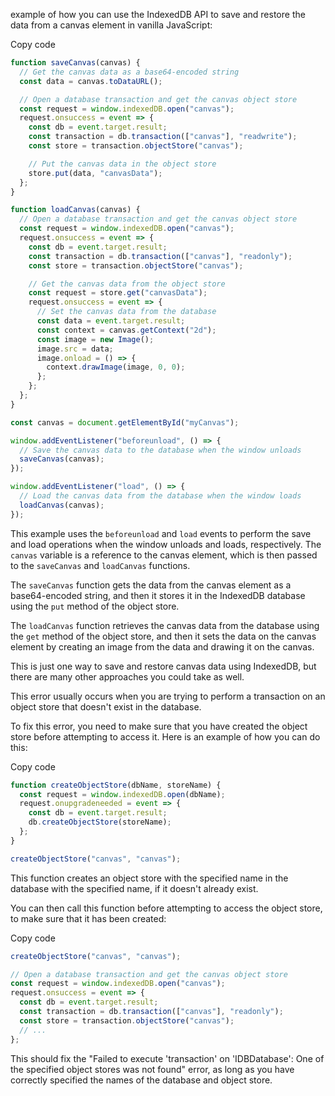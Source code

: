 example of how you can use the IndexedDB API to save and restore the data from a canvas element in vanilla JavaScript:

Copy code

```js
function saveCanvas(canvas) {
  // Get the canvas data as a base64-encoded string
  const data = canvas.toDataURL();

  // Open a database transaction and get the canvas object store
  const request = window.indexedDB.open("canvas");
  request.onsuccess = event => {
    const db = event.target.result;
    const transaction = db.transaction(["canvas"], "readwrite");
    const store = transaction.objectStore("canvas");

    // Put the canvas data in the object store
    store.put(data, "canvasData");
  };
}

function loadCanvas(canvas) {
  // Open a database transaction and get the canvas object store
  const request = window.indexedDB.open("canvas");
  request.onsuccess = event => {
    const db = event.target.result;
    const transaction = db.transaction(["canvas"], "readonly");
    const store = transaction.objectStore("canvas");

    // Get the canvas data from the object store
    const request = store.get("canvasData");
    request.onsuccess = event => {
      // Set the canvas data from the database
      const data = event.target.result;
      const context = canvas.getContext("2d");
      const image = new Image();
      image.src = data;
      image.onload = () => {
        context.drawImage(image, 0, 0);
      };
    };
  };
}

const canvas = document.getElementById("myCanvas");

window.addEventListener("beforeunload", () => {
  // Save the canvas data to the database when the window unloads
  saveCanvas(canvas);
});

window.addEventListener("load", () => {
  // Load the canvas data from the database when the window loads
  loadCanvas(canvas);
});
```

This example uses the `beforeunload` and `load` events to perform the save and load operations when the window unloads and loads, respectively. The `canvas` variable is a reference to the canvas element, which is then passed to the `saveCanvas` and `loadCanvas` functions.

The `saveCanvas` function gets the data from the canvas element as a base64-encoded string, and then it stores it in the IndexedDB database using the `put` method of the object store.

The `loadCanvas` function retrieves the canvas data from the database using the `get` method of the object store, and then it sets the data on the canvas element by creating an image from the data and drawing it on the canvas.

This is just one way to save and restore canvas data using IndexedDB, but there are many other approaches you could take as well.

This error usually occurs when you are trying to perform a transaction on an object store that doesn't exist in the database.

To fix this error, you need to make sure that you have created the object store before attempting to access it. Here is an example of how you can do this:

Copy code

```js
function createObjectStore(dbName, storeName) {
  const request = window.indexedDB.open(dbName);
  request.onupgradeneeded = event => {
    const db = event.target.result;
    db.createObjectStore(storeName);
  };
}

createObjectStore("canvas", "canvas");
```

This function creates an object store with the specified name in the database with the specified name, if it doesn't already exist.

You can then call this function before attempting to access the object store, to make sure that it has been created:

Copy code

```js
createObjectStore("canvas", "canvas");

// Open a database transaction and get the canvas object store
const request = window.indexedDB.open("canvas");
request.onsuccess = event => {
  const db = event.target.result;
  const transaction = db.transaction(["canvas"], "readonly");
  const store = transaction.objectStore("canvas");
  // ...
};
```

This should fix the "Failed to execute 'transaction' on 'IDBDatabase': One of the specified object stores was not found" error, as long as you have correctly specified the names of the database and object store.
